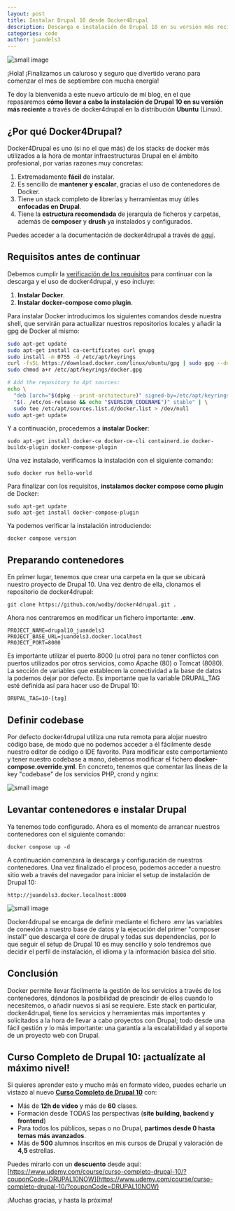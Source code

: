 ```yaml
---
layout: post
title: Instalar Drupal 10 desde Docker4Drupal
description: Descarga e instalación de Drupal 10 en su versión más reciente desde el stack Docker4Drupal en menos de 20 minutos.
categories: code
author: juandels3
---
```


![small image]({{site.baseurl}}/images/Drupal10_0.jpg)


¡Hola! ¡Finalizamos un caluroso y seguro que divertido verano para comenzar el mes de septiembre con mucha energía!

Te doy la bienvenida a este nuevo artículo de mi blog, en el que repasaremos **cómo llevar a cabo la instalación de Drupal 10 en su versión más reciente** a través de docker4drupal en la distribución **Ubuntu** (Linux).

## ¿Por qué Docker4Drupal?

Docker4Drupal es uno (si no el que más) de los stacks de docker más utilizados a la hora de montar infraestructuras Drupal en el ámbito profesional, por varias razones muy concretas:

1. Extremadamente **fácil** de instalar.
2. Es sencillo de **mantener y escalar**, gracias el uso de contenedores de Docker.
3. Tiene un stack completo de librerías y herramientas muy útiles **enfocadas en Drupal**.
4. Tiene la **estructura recomendada** de jerarquía de ficheros y carpetas, además de **composer** y **drush** ya instalados y configurados.

Puedes acceder a la documentación de docker4drupal a través de [aquí](https://wodby.com/docs/1.0/stacks/drupal/local/).

## Requisitos antes de continuar

Debemos cumplir la [verificación de los requisitos](https://wodby.com/docs/1.0/stacks/drupal/local/#requirements) para continuar con la descarga y el uso de docker4drupal, y eso incluye:

1. **Instalar Docker**.
2. **Instalar docker-compose como plugin**.

Para instalar Docker introducimos los siguientes comandos desde nuestra shell, que servirán para actualizar nuestros repositorios locales y añadir la gpg de Docker al mismo:

```bash
sudo apt-get update
sudo apt-get install ca-certificates curl gnupg
sudo install -m 0755 -d /etc/apt/keyrings
curl -fsSL https://download.docker.com/linux/ubuntu/gpg | sudo gpg --dearmor -o /etc/apt/keyrings/docker.gpg
sudo chmod a+r /etc/apt/keyrings/docker.gpg

# Add the repository to Apt sources:
echo \
  "deb [arch="$(dpkg --print-architecture)" signed-by=/etc/apt/keyrings/docker.gpg] https://download.docker.com/linux/ubuntu \
  "$(. /etc/os-release && echo "$VERSION_CODENAME")" stable" | \
  sudo tee /etc/apt/sources.list.d/docker.list > /dev/null
sudo apt-get update
```

Y a continuación, procedemos a **instalar Docker**:

```console
sudo apt-get install docker-ce docker-ce-cli containerd.io docker-buildx-plugin docker-compose-plugin
```

Una vez instalado, verificamos la instalación con el siguiente comando:

```console
sudo docker run hello-world
```

Para finalizar con los requisitos, **instalamos docker compose como plugin** de Docker:

```console
sudo apt-get update
sudo apt-get install docker-compose-plugin
```

Ya podemos verificar la instalación introduciendo:

```console
docker compose version
```

## Preparando contenedores

En primer lugar, tenemos que crear una carpeta en la que se ubicará nuestro proyecto de Drupal 10.
Una vez dentro de ella, clonamos el repositorio de docker4drupal:

```console
git clone https://github.com/wodby/docker4drupal.git .
```

Ahora nos centraremos en modificar un fichero importante: **.env**.

    PROJECT_NAME=drupal10_juandels3
    PROJECT_BASE_URL=juandels3.docker.localhost
    PROJECT_PORT=8000

Es importante utilizar el puerto 8000 (u otro) para no tener conflictos con puertos utilizados por otros servicios, como Apache (80) o Tomcat (8080).
La sección de variables que establecen la conectividad a la base de datos la podemos dejar por defecto.
Es importante que la variable DRUPAL_TAG esté definida así para hacer uso de Drupal 10:

    DRUPAL_TAG=10-[tag]

## Definir codebase

Por defecto docker4drupal utiliza una ruta remota para alojar nuestro código base, de modo que no podemos acceder a él fácilmente desde nuestro editor de código o IDE favorito. Para modificar este comportamiento y tener nuestro codebase a mano, debemos modificar el fichero **docker-compose.override.yml**.
En concreto, tenemos que comentar las líneas de la key "codebase" de los servicios PHP, crond y nginx:

![small image]({{site.baseurl}}/images/drupal10_1.png)

## Levantar contenedores e instalar Drupal

Ya tenemos todo configurado. Ahora es el momento de arrancar nuestros contenedores con el siguiente comando:

```console
docker compose up -d
```

A continuación comenzará la descarga y configuración de nuestros contenedores. Una vez finalizado el proceso, podemos acceder a nuestro sitio web a través del navegador para iniciar el setup de instalación de Drupal 10:

    http://juandels3.docker.localhost:8000

![small image]({{site.baseurl}}/images/drupal10_2.png)

Docker4drupal se encarga de definir mediante el fichero .env las variables de conexión a nuestro base de datos y la ejecución del primer "composer install" que descarga el core de drupal y todas sus dependencias, por lo que seguir el setup de Drupal 10 es muy sencillo y solo tendremos que decidir el perfil de instalación, el idioma y la información básica del sitio.

## Conclusión

Docker permite llevar fácilmente la gestión de los servicios a través de los contenedores, dándonos la posibilidad de prescindir de ellos cuando lo necesitemos, o añadir nuevos si así se requiere.
Este stack en particular, docker4drupal, tiene los servicios y herramientas más importantes y solicitados a la hora de llevar a cabo proyectos con Drupal; todo desde una fácil gestión y lo más importante: una garantía a la escalabilidad y al soporte de un proyecto web con Drupal.

## Curso Completo de Drupal 10: ¡actualízate al máximo nivel!

Si quieres aprender esto y mucho más en formato vídeo, puedes echarle un vistazo al nuevo [**Curso Completo de Drupal 10**](https://www.udemy.com/course/curso-completo-drupal-10/?couponCode=DRUPAL10NOW) con:

- Más de **12h de vídeo** y más de **60** clases.
- Formación desde TODAS las perspectivas (**site building, backend y frontend**)
- Para todos los públicos, sepas o no Drupal, **partimos desde 0 hasta temas más avanzados**.
- Más de **500** alumnos inscritos en mis cursos de Drupal y valoración de **4,5** estrellas.

Puedes mirarlo con un **descuento** desde aquí: [https://www.udemy.com/course/curso-completo-drupal-10/?couponCode=DRUPAL10NOW](https://www.udemy.com/course/curso-completo-drupal-10/?couponCode=DRUPAL10NOW)

¡Muchas gracias, y hasta la próxima!